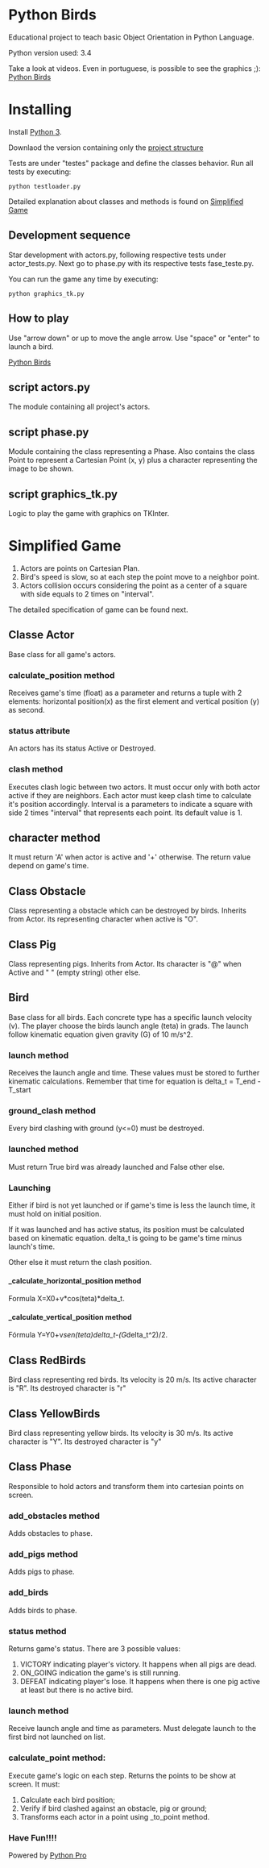 Python Birds
===========

Educational project to teach basic Object Orientation in Python Language.

Python version used: 3.4

Take a look at videos. Even in portuguese, is possible to see the graphics ;): [Python Birds](https://www.youtube.com/watch?v=b899h0lNd7U&list=PLA05yVJtRWYTm0sIa6n56UpCjCsR5ekla)

# Installing

Install [Python 3](https://www.python.org/download/).

Downlaod the version containing only the [project structure](https://github.com/pythonprobr/pythonbirds/archive/diversao.zip)

Tests are under "testes" package and define the classes behavior.
Run all tests by executing:

    python testloader.py
    
Detailed explanation about classes and methods is found on [Simplified Game](#simplified-game)

## Development sequence

Star development with actors.py, following respective tests under actor_tests.py.
Next go to phase.py with its respective tests fase_teste.py.

You can run the game any time by executing:

    python graphics_tk.py

## How to play

Use "arrow down" or up to move the angle arrow. Use "space" or "enter" to launch a bird.
 
[Python Birds](https://www.youtube.com/watch?v=b899h0lNd7U&list=PLA05yVJtRWYTm0sIa6n56UpCjCsR5ekla)

## script actors.py

The module containing all project's actors.

## script phase.py

Module containing the class representing a Phase. Also contains the class Point to represent a Cartesian Point (x, y) plus a character representing the image to be shown.

## script graphics_tk.py

Logic to play the game with graphics on TKInter.


# Simplified Game

1. Actors are points on Cartesian Plan. 
2. Bird's speed is slow, so at each step the point move to a neighbor point.
3. Actors collision occurs considering the point as a center of a square with side equals to 2 times on "interval".

The detailed specification of game can be found next.

## Classe Actor

Base class for all game's actors.

### calculate_position method

Receives game's time (float) as a parameter and  returns a tuple with 2 elements: horizontal position(x) as the first element and
 vertical position (y) as second.


### status attribute

An actors has its status Active or Destroyed.
 
### clash method

Executes clash logic between two actors. It must occur only with both actor active if they are neighbors. Each actor
must keep clash time to calculate it's position accordingly.
Interval is a parameters to indicate a square with side 2 times "interval" that represents each point.
Its default value is 1.

## character method

It must return 'A' when actor is active and '+' otherwise. The return value depend on game's time.

## Class Obstacle

Class representing a obstacle which can be destroyed by birds. Inherits from Actor. its representing character when active is 
"O".


## Class Pig

Class representing pigs. Inherits from  Actor. Its character is "@" when Active and " " (empty string) other else.

## Bird

Base class for all birds. Each concrete type has a specific launch velocity (v). The player choose the birds launch angle (teta) in grads. 
The launch follow kinematic equation given gravity (G) of 10 m/s^2.

### launch method

Receives the launch angle and time. These values must be stored to further kinematic calculations.
Remember that time for equation is delta_t = T_end - T_start


### ground_clash method

Every bird clashing with ground (y<=0) must be destroyed.

### launched method

Must return True bird was already launched and False other else.

### Launching

Either if bird is not yet launched or if game's time is less the launch time, it must hold on initial position.
  
If it was launched and has active status, its position must be calculated based on kinematic equation.
delta_t is going to be game's time minus launch's time.
  
Other else it must return the clash position.

#### _calculate_horizontal_position method

Formula X=X0+v*cos(teta)*delta_t.

#### _calculate_vertical_position method

Fórmula Y=Y0+v*sen(teta)delta_t-(G*delta_t^2)/2.
    

## Class RedBirds

Bird class representing red birds. Its velocity is 20 m/s. Its active character is "R". Its destroyed character is "r"

## Class YellowBirds

Bird class representing yellow birds. Its velocity is 30 m/s. Its active character is "Y". Its destroyed character is "y"

## Class Phase

Responsible to hold actors and transform them into cartesian points on screen.

### add_obstacles method

Adds obstacles to phase.

### add_pigs  method

Adds pigs to phase.

### add_birds

Adds birds to phase.

### status method

Returns game's status. There are 3 possible values:

1. VICTORY indicating player's victory. It happens when all pigs are dead.
2. ON_GOING indication the game's is still running.
3. DEFEAT indicating player's lose. It happens when there is one pig active at least but there is no active bird.


### launch method

Receive launch angle and time as parameters. Must delegate launch to the first bird not launched on list.

### calculate_point method:

Execute game's logic on each step. Returns the points to be show at screen. 
It must:

1. Calculate each bird position;
2. Verify if bird clashed against an obstacle, pig or ground;
2. Transforms each actor in a point using _to_point method.

### Have Fun!!!!

Powered by [Python Pro](http://adm.python.pro.br)